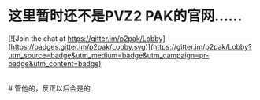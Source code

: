 # 这里暂时还不是PVZ2 PAK的官网……

[![Join the chat at https://gitter.im/p2pak/Lobby](https://badges.gitter.im/p2pak/Lobby.svg)](https://gitter.im/p2pak/Lobby?utm_source=badge&utm_medium=badge&utm_campaign=pr-badge&utm_content=badge)

<br># 管他的，反正以后会是的
